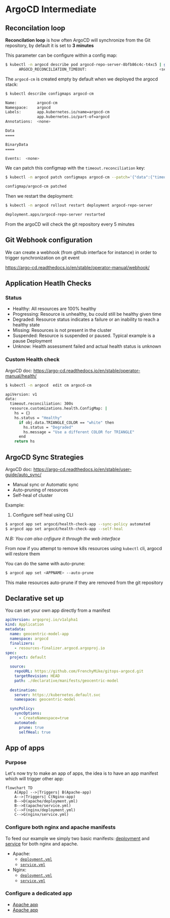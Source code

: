 # ArgoCD Intermediate

## Reconcilation loop

__Reconcilation loop__ is how often ArgoCD will synchronize from the Git repository, by default it is set to __3 minutes__

This parameter can be configure within a config map:
```bash
$ kubectl -n argocd describe pod argocd-repo-server-8bfb86c4c-t4xc5 | grep -i "ARGOCD_RECONCILIATION_TIMEOUT:"
      ARGOCD_RECONCILIATION_TIMEOUT:                                <set to the key 'timeout.reconciliation' of config map 'argocd-cm'>                                          Optional: true
```

The `argocd-cm` is created empty by default when we deployed the argocd stack:
```bash
$ kubectl describe configmaps argocd-cm

Name:         argocd-cm
Namespace:    argocd
Labels:       app.kubernetes.io/name=argocd-cm
              app.kubernetes.io/part-of=argocd
Annotations:  <none>

Data
====

BinaryData
====

Events:  <none>
```

We can patch this configmap with the `timeout.reconciliation` key:

```bash
$ kubectl -n argocd patch configmaps argocd-cm --patch='{"data":{"timeout.reconciliation":"300s"}}'

configmap/argocd-cm patched
```

Then we restart the deployment:

```bash
$ kubectl -n argocd rollout restart deployment argocd-repo-server

deployment.apps/argocd-repo-server restarted
```

From the argoCD will check the git repository every 5 minutes

## Git Webhook configuration

We can create a webhook (from github interface for instance) in order to trigger synchronization on git event

https://argo-cd.readthedocs.io/en/stable/operator-manual/webhook/


## Application Heatlh Checks

### Status

* Healthy: All resources are 100% healthy
* Progressing: Resource is unhealthy, bu could still be healthy given time
* Degraded: Resource status indicates a failure or an inability to reach a healthy state
* Missing: Resources is not present in the cluster
* Suspended: Resource is suspended or paused. Typical example is a pause Deployment
* Unknow: Health assessment failed and actual health status is unknown

### Custom Health check

ArgoCD doc: https://argo-cd.readthedocs.io/en/stable/operator-manual/health/

```bash
$ kubectl -n argocd  edit cm argocd-cm

apiVersion: v1
data:
  timeout.reconciliation: 300s
  resource.customizations.health.ConfigMap: |
    hs = {}
    hs.status = "Healthy"
      if obj.data.TRIANGLE_COLOR == "white" then
        hs.status = "Degraded"
        hs.message = "Use a different COLOR for TRIANGLE"
      end
    return hs
```

## ArgoCD Sync Strategies

ArgoCD doc: https://argo-cd.readthedocs.io/en/stable/user-guide/auto_sync/

* Manual sync or Automatic sync
* Auto-pruning of resources
* Self-heal of cluster

Example:

1. Configure self heal using CLI
```bash
$ argocd app set argocd/health-check-app --sync-policy automated
$ argocd app set argocd/health-check-app --self-heal
```
_N.B: You can also cnfigure it through the web interface_

From now if you attempt to remove k8s resources using `kubectl` cli, argocd will restore them

You can do the same with auto-prune:
```bash
$ argocd app set <APPNAME> --auto-prune
```

This make resources auto-prune if they are removed from the git repository

## Declarative set up 

You can set your own app directly from a manifest

```yaml
apiVersion: argoproj.io/v1alpha1
kind: Application
metadata:
  name: geocentric-model-app
  namespace: argocd
  finalizers:
    - resources-finalizer.argocd.argoproj.io
spec:
  project: default

  source:
    repoURL: https://github.com/FrenchyMike/gitops-argocd.git
    targetRevision: HEAD
    path: ./declarative/manifests/geocentric-model
   
  destination:
    server: https://kubernetes.default.svc
    namespace: geocentric-model

  syncPolicy:
    syncOptions:
      - CreateNamespace=true  
    automated:
      prune: true
      selfHeal: true
```

## App of apps

### Purpose

Let's now try to make an app of apps, the idea is to have an app manifest which will trigger other app:

```mermaid
flowchart TD
    A[App] -->|Triggers| B(Apache-app)
    A-->|Triggers| C(Nginx-app)
    B-->D(apache/deployment.yml)
    B-->E(apache/service.yml)
    C-->F(nginx/deployment.yml)
    C-->G(nginx/service.yml)
```

### Configure both nginx and apache manifests

To feed our example we simply two basic manifests: [deployment](https://kubernetes.io/docs/concepts/workloads/controllers/deployment/) and [service](https://kubernetes.io/fr/docs/concepts/services-networking/service/) for both nginx and apache.
* Apache:
  * [`deployment.yml`](../declarative/manifests/apache/deployment.yml)
  * [`service.yml`](../declarative/manifests/apache/service.yml)
* Nginx:
  * [`deployment.yml`](../declarative/manifests/nginx/deployment.yml)
  * [`service.yml`](../declarative/manifests/nginx/service.yml)

### Configure a dedicated app

* [Apache app](../declarative/apps/apache.yml)
* [Apache app](../declarative/apps/apache.yml)

